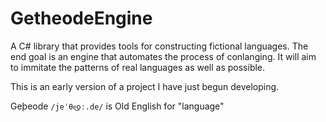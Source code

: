 # GetheodeEngine

A C# library that provides tools for constructing fictional languages. The end goal is an engine that automates the process of conlanging. It will aim to immitate the patterns of real languages as well as possible.

This is an early version of a project I have just begun developing.

Geþeode `/jeˈθe͜oː.de/` is Old English for "language"
